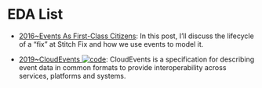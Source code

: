 # EDA List

- [2016~Events As First-Class Citizens](https://parg.co/UMx): In this post, I’ll discuss the lifecycle of a “fix” at Stitch Fix and how we use events to model it.

- [2019~CloudEvents ![code](https://ng-tech.icu/assets/code.svg)](https://github.com/cloudevents/spec): CloudEvents is a specification for describing event data in common formats to provide interoperability across services, platforms and systems.
